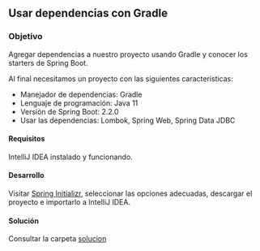 ## Usar dependencias con Gradle

### Objetivo 

Agregar dependencias a nuestro proyecto usando Gradle y conocer los starters de Spring Boot.

Al final necesitamos un proyecto con las siguientes características:
- Manejador de dependencias: Gradle
- Lenguaje de programación: Java 11
- Versión de Spring Boot: 2.2.0
- Usar las dependencias: Lombok, Spring Web, Spring Data JDBC

#### Requisitos 

IntelliJ IDEA instalado y funcionando.

#### Desarrollo

Visitar [Spring Initializr](https://start.spring.io/), seleccionar las opciones adecuadas, descargar el proyecto e importarlo a IntelliJ IDEA.

#### Solución

Consultar la carpeta [solucion](/solucion)

